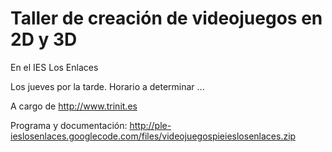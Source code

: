 # Taller de creación de videojuegos en 2D y 3D #

En el IES Los Enlaces

Los jueves por la tarde. Horario a determinar ...

A cargo de http://www.trinit.es

Programa y documentación: http://ple-ieslosenlaces.googlecode.com/files/videojuegospieieslosenlaces.zip